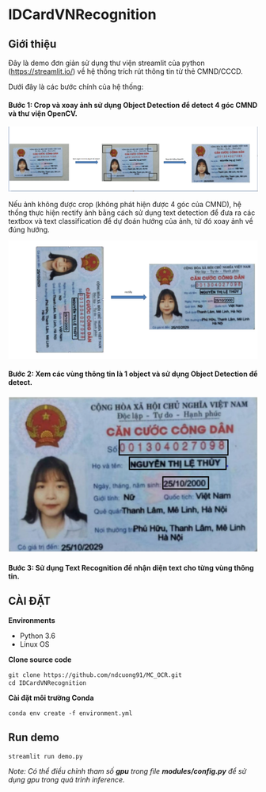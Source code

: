 # IDCardVNRecognition

## Giới thiệu
Đây là demo đơn giản sử dụng thư viện streamlit của python (https://streamlit.io/) về hệ thống trích rút thông tin từ thẻ CMND/CCCD.

Dưới đây là các bước chính của hệ thống:
#### Bước 1: Crop và xoay ảnh sử dụng Object Detection để detect 4 góc CMND và thư viện OpenCV.

![crop image](./app/flow1_1.png)

Nếu ảnh không được crop (không phát hiện được 4 góc của CMND), hệ thống thực hiện rectify ảnh bằng cách sử dụng text detection để đưa ra các textbox và text classification để
dự đoán hướng của ảnh, từ đó xoay ảnh về đúng hướng. 

![rectify image](./app/flow1_2.png)

#### Bước 2: Xem các vùng thông tin là 1 object và sử dụng Object Detection để detect.

![detect_key image](./app/flow2.png)

#### Bước 3: Sử dụng Text Recognition để nhận diện text cho từng vùng thông tin.

## CÀI ĐẶT
**Environments**
- Python 3.6
- Linux OS

**Clone source code**
```
git clone https://github.com/ndcuong91/MC_OCR.git
cd IDCardVNRecognition
```
**Cài đặt môi trường Conda**
```
conda env create -f environment.yml
```

## Run demo
```
streamlit run demo.py
```
<i> Note: Có thể điều chỉnh tham số <strong>gpu</strong> trong file <strong>modules/config.py</strong> để sử dụng gpu trong quá trình inference.</i> 